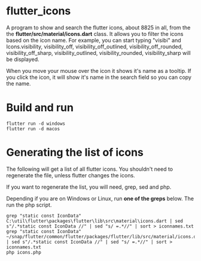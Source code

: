 # flutter_icons
A program to show and search the flutter icons, about 8825 in all, 
from the the **flutter/src/material/icons.dart** class. It allows you
to filter the icons based on the icon name. For example, you can start 
typing "visibi" and Icons.visibility, visibility_off, visibility_off_outlined,
visibility_off_rounded, visibility_off_sharp, visibility_outlined, visibility_rounded,
visibility_sharp will be displayed.

When you move your mouse over the icon it shows it's name as a tooltip. If you click
the icon, it will show it's name in the search field so you can copy the name.

# Build and run

```
flutter run -d windows
flutter run -d macos
```

# Generating the list of icons
The following will get a list of all flutter icons.
You shouldn't need to regenerate the file, unless
flutter changes the icons.

If you want to regenerate the list, you will need, grep, sed and php. 

Depending if you are on Windows or Linux, run **one of the greps** below. 
The run the php script. 

```
grep "static const IconData" C:\util\flutter\packages\flutter\lib\src\material\icons.dart | sed s"/.*static const IconData //" | sed "s/ =.*//" | sort > iconnames.txt
grep "static const IconData" ~/snap/flutter/common/flutter/packages/flutter/lib/src/material/icons.dart | sed s"/.*static const IconData //" | sed "s/ =.*//" | sort > iconnames.txt
php icons.php
```

